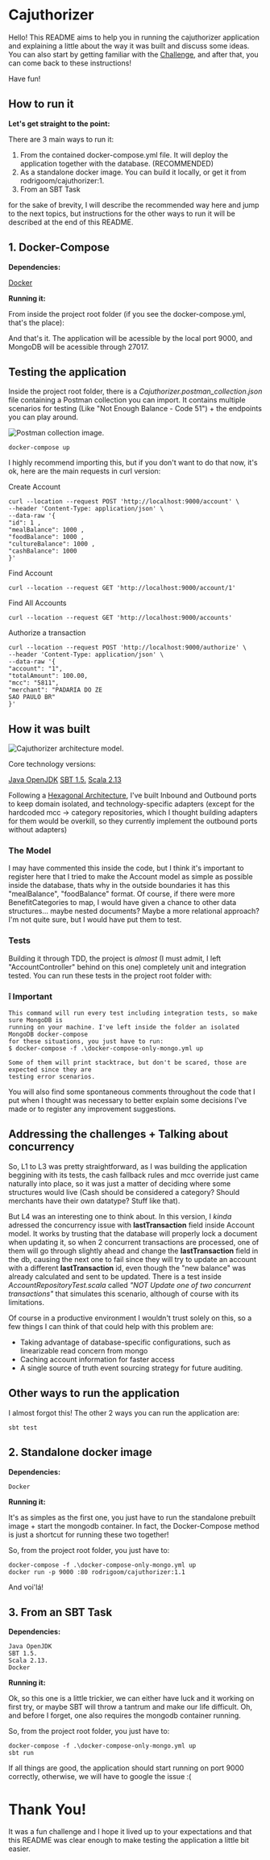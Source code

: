 # Cajuthorizer

Hello! This README aims to help you in running the cajuthorizer application and explaining a little
about the way it was built and discuss some ideas. You can also start by getting familiar with the [Challenge](Challenge.pdf), and after that, you can come back to these instructions!

Have fun!

## How to run it

**Let's get straight to the point:**

There are 3 main ways to run it:

1. From the contained docker-compose.yml file. It will deploy the application together with the
database. (RECOMMENDED)
2. As a standalone docker image. You can build it locally, or get it from
rodrigoom/cajuthorizer:1.
3. From an SBT Task


for the sake of brevity, I will describe the recommended way here and jump to the next topics, but
instructions for the other ways to run it will be described at the end of this README.

## 1. Docker-Compose

**Dependencies:**

[Docker](https://www.docker.com/get-started)

**Running it:**

From inside the project root folder (if you see the docker-compose.yml, that's the place):

And that's it. The application will be acessible by the local port 9000, and MongoDB will be
acessible through 27017.

## Testing the application

Inside the project root folder, there is a _Cajuthorizer.postman_collection.json_ file containing a
Postman collection you can import. It contains multiple scenarios for testing (Like "Not Enough
Balance - Code 51") + the endpoints you can play around.

![Postman collection image](cajuthorizer_postman_collection.png "Cajuthorizer Postman collection").

```
docker-compose up
```

I highly recommend importing this, but if you don't want to do that now, it's ok, here are the main
requests in curl version:

Create Account

```
curl --location --request POST 'http://localhost:9000/account' \
--header 'Content-Type: application/json' \
--data-raw '{
"id": 1 ,
"mealBalance": 1000 ,
"foodBalance": 1000 ,
"cultureBalance": 1000 ,
"cashBalance": 1000
}'
```

Find Account

```
curl --location --request GET 'http://localhost:9000/account/1'
```

Find All Accounts

```
curl --location --request GET 'http://localhost:9000/accounts'
```

Authorize a transaction

```
curl --location --request POST 'http://localhost:9000/authorize' \
--header 'Content-Type: application/json' \
--data-raw '{
"account": "1",
"totalAmount": 100.00,
"mcc": "5811",
"merchant": "PADARIA DO ZE
SAO PAULO BR"
}'
```

## How it was built

![Cajuthorizer architecture model](cajuthorizer_architecture.png "Cajuthorizer architecture model").


Core technology versions:


[Java OpenJDK](https://scoop-docs.vercel.app/docs/guides/Java.html#choice-of-jdks)
[SBT 1.5.](https://www.scala-sbt.org/download.html) 
[Scala 2.13](https://www.scala-lang.org/download/2.13.6.html)


Following a [Hexagonal Architecture](https://alistair.cockburn.us/hexagonal-architecture/), I've built Inbound and Outbound ports to keep domain
isolated, and technology-specific adapters (except for the hardcoded mcc -> category repositories,
which I thought building adapters for them would be overkill, so they currently implement the
outbound ports without adapters)

### The Model

I may have commented this inside the code, but I think it's important to register here that I tried
to make the Account model as simple as possible inside the database, thats why in the outside
boundaries it has this "mealBalance", "foodBalance" format. Of course, if there were more
BenefitCategories to map, I would have given a chance to other data structures... maybe nested
documents? Maybe a more relational approach? I'm not quite sure, but I would have put them to
test.

### Tests

Building it through TDD, the project is _almost_ (I must admit, I left "AccountController" behind on
this one) completely unit and integration tested. You can run these tests in the project root folder
with:

### ❕ Important

```
This command will run every test including integration tests, so make sure MongoDB is
running on your machine. I've left inside the folder an isolated MongoDB docker-compose
for these situations, you just have to run:
$ docker-compose -f .\docker-compose-only-mongo.yml up
```
```
Some of them will print stacktrace, but don't be scared, those are expected since they are
testing error scenarios.
```
You will also find some spontaneous comments throughout the code that I put when I thought
was necessary to better explain some decisions I've made or to register any improvement
suggestions.

## Addressing the challenges + Talking about concurrency

So, L1 to L3 was pretty straightforward, as I was building the application beggining with its tests,
the cash fallback rules and mcc override just came naturally into place, so it was just a matter of
deciding where some structures would live (Cash should be considered a category? Should
merchants have their own datatype? Stuff like that).

But L4 was an interesting one to think about. In this version, I _kinda_ adressed the concurrency
issue with **lastTransaction** field inside Account model. It works by trusting that the database will
properly lock a document when updating it, so when 2 concurrent transactions are processed,
one of them will go through slightly ahead and change the **lastTransaction** field in the db,
causing the next one to fail since they will try to update an account with a different
**lastTransaction** id, even though the "new balance" was already calculated and sent to be
updated. There is a test inside _AccountRepositoryTest.scala_ called _"NOT Update one of two concurrent
transactions"_ that simulates this scenario, although of course with its limitations.

Of course in a productive environment I wouldn't trust solely on this, so a few things I can think of
that could help with this problem are:

* Taking advantage of database-specific configurations, such as linearizable read concern from
mongo
* Caching account information for faster access
* A single source of truth event sourcing strategy for future auditing.


## Other ways to run the application

I almost forgot this!
The other 2 ways you can run the application are:

```
sbt test
```

## 2. Standalone docker image

**Dependencies:**

```
Docker
```
**Running it:**

It's as simples as the first one, you just have to run the standalone prebuilt image + start the
mongodb container. In fact, the Docker-Compose method is just a shortcut for running these two
together!

So, from the project root folder, you just have to:

```
docker-compose -f .\docker-compose-only-mongo.yml up
docker run -p 9000 :80 rodrigoom/cajuthorizer:1.1
```

And voi'lá!

## 3. From an SBT Task

**Dependencies:**

```
Java OpenJDK
SBT 1.5.
Scala 2.13.
Docker
```

**Running it:**

Ok, so this one is a little trickier, we can either have luck and it working on first try, or maybe SBT
will throw a tantrum and make our life difficult. Oh, and before I forget, one also requires the
mongodb container running.

So, from the project root folder, you just have to:

```
docker-compose -f .\docker-compose-only-mongo.yml up
sbt run
```

If all things are good, the application should start running on port 9000 correctly, otherwise, we
will have to google the issue :(

# Thank You!

It was a fun challenge and I hope it lived up to your expectations and that this README was clear
enough to make testing the application a little bit easier.

